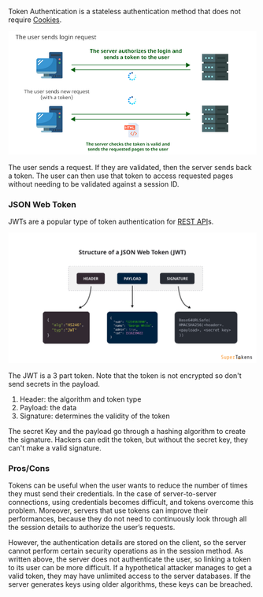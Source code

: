 

Token Authentication is a stateless authentication method that does not require [Cookies](../Cookies.md).

![](../../Attachments/Pasted%20image%2020220831010621.png)

The user sends a request. If they are validated, then the server sends back a token. The user can then use that token to access requested pages without needing to be validated against a session ID.

### JSON Web Token

JWTs are a popular type of token authentication for [REST API](../REST%20API.md)s.

![](../../Attachments/Pasted%20image%2020220831010824.png)

The JWT is a 3 part token. Note that the token is not encrypted so don't send secrets in the payload.

1. Header: the algorithm and token type
2. Payload: the data
3. Signature: determines the validity of the token

The secret Key and the payload go through a hashing algorithm to create the signature. Hackers can edit the token, but without the secret key, they can't make a valid signature.


### Pros/Cons

Tokens can be useful when the user wants to reduce the number of times they must send their credentials. In the case of server-to-server connections, using credentials becomes difficult, and tokens overcome this problem. Moreover, servers that use tokens can improve their performances, because they do not need to continuously look through all the session details to authorize the user’s requests. 

However, the authentication details are stored on the client, so the server cannot perform certain security operations as in the session method. As written above, the server does not authenticate the user, so linking a token to its user can be more difficult. If a hypothetical attacker manages to get a valid token, they may have unlimited access to the server databases. If the server generates keys using older algorithms, these keys can be breached.